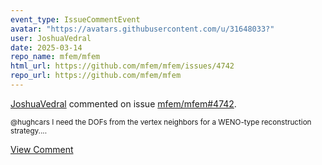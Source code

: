 ```yaml
---
event_type: IssueCommentEvent
avatar: "https://avatars.githubusercontent.com/u/31648033?"
user: JoshuaVedral
date: 2025-03-14
repo_name: mfem/mfem
html_url: https://github.com/mfem/mfem/issues/4742
repo_url: https://github.com/mfem/mfem
---
```


<a href='https://github.com/JoshuaVedral' target='_blank'>JoshuaVedral</a> commented on issue <a href='https://github.com/mfem/mfem/issues/4742' target='_blank'>mfem/mfem#4742</a>.

<small>@hughcars I need the DOFs from the vertex neighbors for a WENO-type reconstruction strategy....</small>

<a href='https://github.com/mfem/mfem/issues/4742' target='_blank'>View Comment</a>